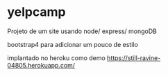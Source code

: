 # yelpcamp

Projeto de um site usando node/ express/ mongoDB

bootstrap4 para adicionar um pouco de estilo

implantado no heroku como demo
https://still-ravine-04805.herokuapp.com/
